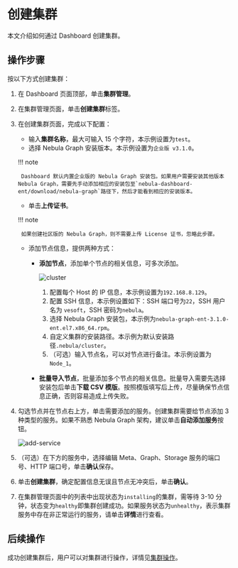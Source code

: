# 创建集群

本文介绍如何通过 Dashboard 创建集群。

## 操作步骤

按以下方式创建集群：

1. 在 Dashboard 页面顶部，单击**集群管理**。
2. 在集群管理页面，单击**创建集群**标签。
3. 在创建集群页面，完成以下配置：
   - 输入**集群名称**，最大可输入 15 个字符，本示例设置为`test`。
   - 选择 Nebula Graph 安装版本。本示例设置为`企业版 v3.1.0`。

    !!! note

        Dashboard 默认内置企业版的 Nebula Graph 安装包。如果用户需要安装其他版本 Nebula Graph，需要先手动添加相应的安装包至`nebula-dashboard-ent/download/nebula-graph`路径下，然后才能看到相应的安装版本。

   - 单击**上传证书**。

    !!! note

        如果创建社区版的 Nebula Graph，则不需要上传 License 证书，忽略此步骤。   

   - 添加节点信息，提供两种方式：
   
     - **添加节点**，添加单个节点的相关信息，可多次添加。

       ![cluster](https://docs-cdn.nebula-graph.com.cn/figures/create-cluster-2022-04-08_cn.png)

       1. 配置每个 Host 的 IP 信息，本示例设置为`192.168.8.129`。
       2. 配置 SSH 信息，本示例设置如下：SSH 端口号为`22`，SSH 用户名为 `vesoft`，SSH 密码为`nebula`。
       3. 选择 Nebula Graph 安装包，本示例为`nebula-graph-ent-3.1.0-ent.el7.x86_64.rpm`。
       4. 自定义集群的安装路径。本示例为默认安装路径`.nebula/cluster`。
       5. （可选）输入节点名，可以对节点进行备注。本示例设置为`Node_1`。       

     - **批量导入节点**，批量添加多个节点的相关信息。批量导入需要先选择安装包后单击**下载 CSV 模版**。按照模版填写后上传，尽量确保节点信息正确，否则容易造成上传失败。

4. 勾选节点并在节点右上方，单击需要添加的服务。创建集群需要给节点添加 3 种类型的服务。如果不熟悉 Nebula Graph 架构，建议单击**自动添加服务**按钮。

   ![add-service](https://docs-cdn.nebula-graph.com.cn/figures/add-service-2022-04-08_cn.png)

5. （可选）在下方的服务中，选择编辑 Meta、Graph、Storage 服务的端口号、HTTP 端口号，单击**确认**保存。

6. 单击**创建集群**，确定配置信息无误且节点无冲突后，单击**确认**。

7. 在集群管理页面中的列表中出现状态为`installing`的集群，需等待 3-10 分钟，状态变为`healthy`即集群创建成功。如果服务状态为`unhealthy`，表示集群服务中存在非正常运行的服务，请单击**详情**进行查看。

## 后续操作

成功创建集群后，用户可以对集群进行操作，详情见[集群操作](../4.cluster-operator/4.manage.md)。
